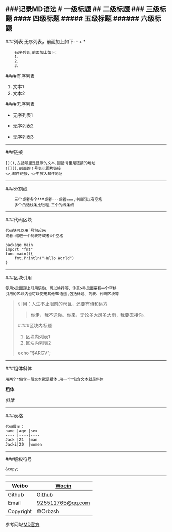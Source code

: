 ###**记录MD语法**
		# 一级标题
		## 二级标题
		### 三级标题
		#### 四级标题
		##### 五级标题
		###### 六级标题
------------------------------------
###列表
		无序列表，前面加上如下:
		-
		+
		*

		有序列表,前面加上如下:
		1.
		2.
		3.
####有序列表
1.	文本1
2.	文本2

####无序列表
*	无序列表1
-	无序列表2
+	无序列表3

------------------------------------
###链接
```
[](),方括号里是显示的文本,圆括号里是链接的地址
![](),前面的！号表示图片链接
<>,邮件链接，<>中放入邮件地址
```
------------------------------------
###分割线

		三个或者多个***或者---或者===,中间可以有空格
		多个的话线条比较粗,三个的线条细
------------------------------------
###代码区块
```
代码块可以用`号包起来
或者:缩进一个制表符或者4个空格
```

	package main
	import "fmt"
	func main(){
		fmt.Println("Hello World")
	}
------------------------------------
###区块引用
```
使用>后面跟上引用语句，可以换行等，注意>号后面要有一个空格
引用的区块内也可以使用其他MD语法,包括标题、列表、代码区块等
```
> 引用：人生不止眼前的苟且，还要有诗和远方
>
>> 你走，我不送你。你来，无论多大风多大雨，我要去接你。
>>
> ####区块内标题
> 1.	区块内列表1
> 2.	区块内列表2
>
> echo "$ARGV";

------------------------------------
###粗体斜体
```
用两个*包含一段文本就是粗体,用一个*包含文本就是斜体
```
**粗体**

*斜体*

------------------------------------
###表格
```
代码展示：
name |age |sex
---- |----|----
Jack |21  |man
Jacki|20  |women
```
------------------------------------
###版权符号
```
&copy;
```
------------------------------------
Weibo     |[Wocin](http://weibo.com/kong110)
----------|---------------------------------
Github    |[Github](https://github.com/orbzsh)
Email     |<925511765@qq.com>
Copyright |&copy;Orbzsh

参考网站[MD官方](http://wowubuntu.com/markdown/)